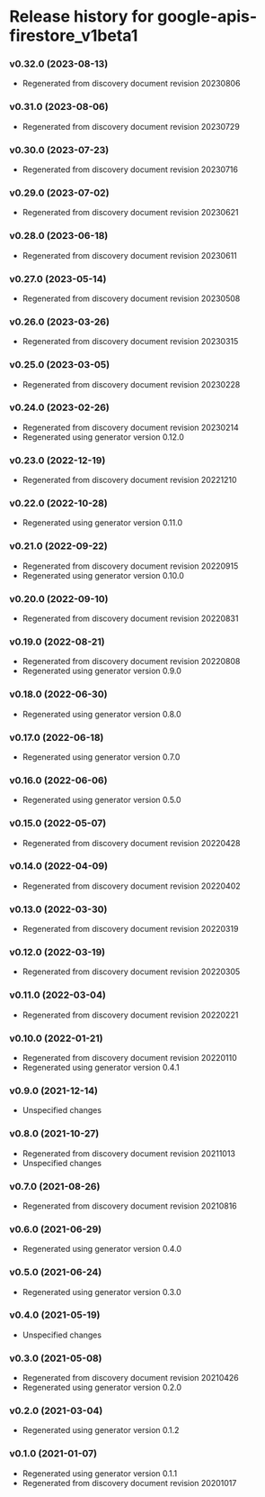 # Release history for google-apis-firestore_v1beta1

### v0.32.0 (2023-08-13)

* Regenerated from discovery document revision 20230806

### v0.31.0 (2023-08-06)

* Regenerated from discovery document revision 20230729

### v0.30.0 (2023-07-23)

* Regenerated from discovery document revision 20230716

### v0.29.0 (2023-07-02)

* Regenerated from discovery document revision 20230621

### v0.28.0 (2023-06-18)

* Regenerated from discovery document revision 20230611

### v0.27.0 (2023-05-14)

* Regenerated from discovery document revision 20230508

### v0.26.0 (2023-03-26)

* Regenerated from discovery document revision 20230315

### v0.25.0 (2023-03-05)

* Regenerated from discovery document revision 20230228

### v0.24.0 (2023-02-26)

* Regenerated from discovery document revision 20230214
* Regenerated using generator version 0.12.0

### v0.23.0 (2022-12-19)

* Regenerated from discovery document revision 20221210

### v0.22.0 (2022-10-28)

* Regenerated using generator version 0.11.0

### v0.21.0 (2022-09-22)

* Regenerated from discovery document revision 20220915
* Regenerated using generator version 0.10.0

### v0.20.0 (2022-09-10)

* Regenerated from discovery document revision 20220831

### v0.19.0 (2022-08-21)

* Regenerated from discovery document revision 20220808
* Regenerated using generator version 0.9.0

### v0.18.0 (2022-06-30)

* Regenerated using generator version 0.8.0

### v0.17.0 (2022-06-18)

* Regenerated using generator version 0.7.0

### v0.16.0 (2022-06-06)

* Regenerated using generator version 0.5.0

### v0.15.0 (2022-05-07)

* Regenerated from discovery document revision 20220428

### v0.14.0 (2022-04-09)

* Regenerated from discovery document revision 20220402

### v0.13.0 (2022-03-30)

* Regenerated from discovery document revision 20220319

### v0.12.0 (2022-03-19)

* Regenerated from discovery document revision 20220305

### v0.11.0 (2022-03-04)

* Regenerated from discovery document revision 20220221

### v0.10.0 (2022-01-21)

* Regenerated from discovery document revision 20220110
* Regenerated using generator version 0.4.1

### v0.9.0 (2021-12-14)

* Unspecified changes

### v0.8.0 (2021-10-27)

* Regenerated from discovery document revision 20211013
* Unspecified changes

### v0.7.0 (2021-08-26)

* Regenerated from discovery document revision 20210816

### v0.6.0 (2021-06-29)

* Regenerated using generator version 0.4.0

### v0.5.0 (2021-06-24)

* Regenerated using generator version 0.3.0

### v0.4.0 (2021-05-19)

* Unspecified changes

### v0.3.0 (2021-05-08)

* Regenerated from discovery document revision 20210426
* Regenerated using generator version 0.2.0

### v0.2.0 (2021-03-04)

* Regenerated using generator version 0.1.2

### v0.1.0 (2021-01-07)

* Regenerated using generator version 0.1.1
* Regenerated from discovery document revision 20201017


